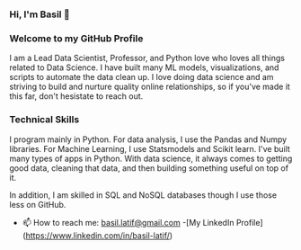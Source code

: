 ### Hi, I'm Basil 👋
### Welcome to my GitHub Profile 

I am a Lead Data Scientist, Professor, and Python love who loves all things related to Data Science. I have built many ML models, visualizations, and scripts to automate the data clean up. I love doing data science and am striving to build and nurture quality online relationships, so if you've made it this far, don't hesistate to reach out. 

### Technical Skills
I program mainly in Python. For data analysis, I use the Pandas and Numpy libraries. For Machine Learning, I use Statsmodels and Scikit learn. I've built many types of apps in Python. With data science, it always comes to getting good data, cleaning that data, and then building something useful on top of it. 

In addition, I am skilled in SQL and NoSQL databases though I use those less on GitHub. 

- 📫 How to reach me: basil.latif@gmail.com
-[My LinkedIn Profile] (https://www.linkedin.com/in/basil-latif/)
